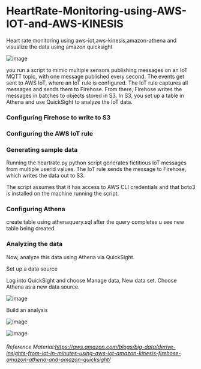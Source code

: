 # HeartRate-Monitoring-using-AWS-IOT-and-AWS-KINESIS


Heart rate monitoring using aws-iot,aws-kinesis,amazon-athena and visualize the data using amazon quicksight


![image](https://user-images.githubusercontent.com/48589838/77186843-8a6cab80-6af9-11ea-8f23-2e61b17a89e2.png)


you run a script to mimic multiple sensors publishing messages on an IoT MQTT topic, with one message published every second. The events get sent to AWS IoT, where an IoT rule is configured. The IoT rule captures all messages and sends them to Firehose. From there, Firehose writes the messages in batches to objects stored in S3.  In S3, you set up a table in Athena and use QuickSight to analyze the IoT data.


### Configuring Firehose to write to S3


### Configuring the AWS IoT rule


### Generating sample data


Running the heartrate.py python script generates fictitious IoT messages from multiple userid values. The IoT rule sends the message to Firehose, which writes the data out to S3.


The script assumes that it has access to AWS CLI credentials and that boto3 is installed on the machine running the script.

### Configuring Athena

create table using athenaquery.sql after the query completes u see new table being created.

### Analyzing the data

Now, analyze this data using Athena via QuickSight.

Set up a data source

Log into QuickSight and choose Manage data, New data set. Choose Athena as a new data source.

![image](https://user-images.githubusercontent.com/48589838/77187599-bfc5c900-6afa-11ea-8809-9db69b83c204.png)


Build an analysis


![image](https://user-images.githubusercontent.com/48589838/77187691-e2f07880-6afa-11ea-9ca0-fc372b1728b1.png)



![image](https://user-images.githubusercontent.com/48589838/77187725-ed127700-6afa-11ea-836d-b17eef42c231.png)



###### Reference Material:https://aws.amazon.com/blogs/big-data/derive-insights-from-iot-in-minutes-using-aws-iot-amazon-kinesis-firehose-amazon-athena-and-amazon-quicksight/
